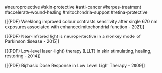 
#neuroprotective #skin-protective #anti-cancer #herpes-treatment #accelerate-wound-healing #mitochondria-support #retina-protective

[[(PDF) Weeklong improved colour contrasts sensitivity after single 670 nm exposures associated with enhanced mitochondrial function - 2021]]

[[(PDF) Near-infrared light is neuroprotective in a monkey model of Parkinson disease - 2015]]

[[(PDF) Low-level laser (light) therapy (LLLT) in skin  stimulating, healing, restoring - 2014]]

[[(PDF) Biphasic Dose Response in Low Level Light Therapy - 2009]]
